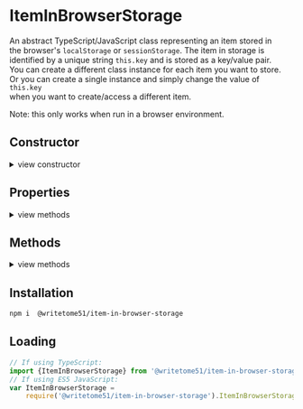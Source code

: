 # ItemInBrowserStorage

An abstract TypeScript/JavaScript class representing an item stored in  
the browser's `localStorage` or `sessionStorage`. The item in storage is  
identified by a unique string `this.key` and is stored as a key/value pair.  
You can create a different class instance for each item you want to store.  
Or you can create a single instance and simply change the value of `this.key`  
when you want to create/access a different item.

Note: this only works when run in a browser environment.

## Constructor

<details>
<summary>view constructor</summary>

```ts
constructor(
    key? = '', // gets assigned to this.key
    value? = undefined
)
    // When the constructor is called, if `key` is a string longer than
    // zero characters and `value` is not undefined or null, the key/value pair 
    // are immediately saved in storage.
```
</details>


## Properties
<details>
<summary>view methods</summary>

```ts
key: string // the unique ID for the stored item.

protected  _storageType: Window['sessionStorage'] | Window['localStorage'];
    // When assigning the value, there's no need to mention Window.
    // Example:
    // this._storageType = sessionStorage;
```
</details>


## Methods
<details>
<summary>view methods</summary>

```ts
set(value): void
    // Saves `value` in storage.  Replaces previous value, if any.

get(): any
    // Browser storage always saves the value as a string, so by default that's
    // the type returned.  But subclasses may want to return the value as its original
    // type (before being converted), so the specified return type is `any`.

remove(): void
    // Removes the key/value pair from storage.  If you want to re-insert 
    // the key and value in storage later, you must call this.set(value)
```
</details>


## Installation

```bash
npm i  @writetome51/item-in-browser-storage
```

## Loading
```ts
// If using TypeScript:
import {ItemInBrowserStorage} from '@writetome51/item-in-browser-storage';
// If using ES5 JavaScript:
var ItemInBrowserStorage = 
    require('@writetome51/item-in-browser-storage').ItemInBrowserStorage;
```
